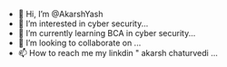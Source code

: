 - 👋 Hi, I’m @AkarshYash
- 👀 I’m interested in cyber security...
- 🌱 I’m currently learning BCA in cyber security...
- 💞️ I’m looking to collaborate on ...
- 📫 How to reach me my linkdin " akarsh chaturvedi ...

<!---
AkarshYash/AkarshYash is a ✨ special ✨ repository because its `README.md` (this file) appears on your GitHub profile.
You can click the Preview link to take a look at your changes.
--->
